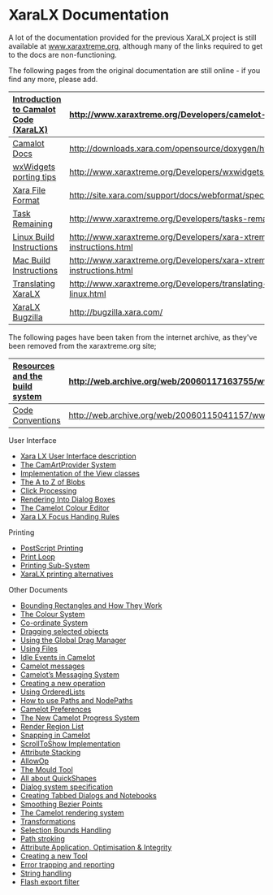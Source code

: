 # XaraLX Documentation #

A lot of the documentation provided for the previous XaraLX project is still available at www.xaraxtreme.org, although many of the links required to get to the docs are non-functioning.

The following pages from the original documentation are still online - if you find any more, please add.

|[Introduction to Camalot Code (XaraLX)](http://www.xaraxtreme.org/Developers/camelot-technical-basics.html)|http://www.xaraxtreme.org/Developers/camelot-technical-basics.html|
|:----------------------------------------------------------------------------------------------------------|:-----------------------------------------------------------------|
|[Camalot Docs](http://downloads.xara.com/opensource/doxygen/html/dirs.html)                                |http://downloads.xara.com/opensource/doxygen/html/dirs.html       |
|[wxWidgets porting tips](http://www.xaraxtreme.org/Developers/wxwidgets-porting-tips.html)                 |http://www.xaraxtreme.org/Developers/wxwidgets-porting-tips.htm   |
|[Xara File Format](http://site.xara.com/support/docs/webformat/spec/XARFormatDocument.pdf)                 |http://site.xara.com/support/docs/webformat/spec/XARFormatDocument.pdf|
|[Task Remaining](http://www.xaraxtreme.org/Developers/tasks-remaining-prior-to-10.html)                    |http://www.xaraxtreme.org/Developers/tasks-remaining-prior-to-10.html|
|[Linux Build Instructions](http://www.xaraxtreme.org/Developers/xara-xtreme-for-linux-build-instructions.html)|http://www.xaraxtreme.org/Developers/xara-xtreme-for-linux-build-instructions.html|
|[Mac Build Instructions](http://www.xaraxtreme.org/Developers/xara-xtreme-for-linux-build-instructions.html)|http://www.xaraxtreme.org/Developers/xara-xtreme-for-linux-build-instructions.html|
|[Translating XaraLX](http://www.xaraxtreme.org/Developers/translating-xara-xtreme-for-linux.html)          |http://www.xaraxtreme.org/Developers/translating-xara-xtreme-for-linux.html|
|[XaraLX Bugzilla](http://bugzilla.xara.com/)                                                               |http://bugzilla.xara.com/                                         |

The following pages have been taken from the internet archive, as they've been removed from the xaraxtreme.org site;

|[Resources and the build system](http://web.archive.org/web/20060117163755/www.xaraxtreme.org/content/view/36/77/)|http://web.archive.org/web/20060117163755/www.xaraxtreme.org/content/view/36/77/|
|:-----------------------------------------------------------------------------------------------------------------|:-------------------------------------------------------------------------------|
|[Code Conventions](http://web.archive.org/web/20060115041157/www.xaraxtreme.org/content/view/34/73/)              |http://web.archive.org/web/20060115041157/www.xaraxtreme.org/content/view/34/73/|

User Interface

  * [Xara LX User Interface description ](http://web.archive.org/web/20071103132649rn_2/www.xaraxtreme.org/developers/ui.html)
  * [The CamArtProvider System ](http://web.archive.org/web/20071103132649rn_2/www.xaraxtreme.org/content/view/41/74/)
  * [Implementation of the View classes ](http://web.archive.org/web/20071103132649rn_2/www.xaraxtreme.org/content/view/48/74/)
  * [The A to Z of Blobs ](http://web.archive.org/web/20071103132649rn_2/www.xaraxtreme.org/content/view/66/)
  * [Click Processing ](http://web.archive.org/web/20071103132649rn_2/www.xaraxtreme.org/content/view/69/)
  * [Rendering Into Dialog Boxes ](http://web.archive.org/web/20071103132649rn_2/www.xaraxtreme.org/content/view/84/)
  * [The Camelot Colour Editor ](http://web.archive.org/web/20071103132649rn_2/www.xaraxtreme.org/content/view/94/)
  * [Xara LX Focus Handing Rules ](http://web.archive.org/web/20071103132649rn_2/www.xaraxtreme.org/content/view/119/99999999/)

Printing

  * [PostScript Printing ](http://web.archive.org/web/20071103132649rn_2/www.xaraxtreme.org/content/view/101/)
  * [Print Loop ](http://web.archive.org/web/20071103132649rn_2/www.xaraxtreme.org/content/view/102/)
  * [Printing Sub-System ](http://web.archive.org/web/20071103132649rn_2/www.xaraxtreme.org/content/view/103/)
  * [XaraLX printing alternatives ](http://web.archive.org/web/20071103132649rn_2/www.xaraxtreme.org/content/view/127/99999999/)


Other Documents

  * [Bounding Rectangles and How They Work ](http://web.archive.org/web/20071103132649rn_2/www.xaraxtreme.org/content/view/68/)
  * [The Colour System ](http://web.archive.org/web/20071103132649rn_2/www.xaraxtreme.org/content/view/70/)
  * [Co-ordinate System ](http://web.archive.org/web/20071103132649rn_2/www.xaraxtreme.org/content/view/71/)
  * [Dragging selected objects ](http://web.archive.org/web/20071103132649rn_2/www.xaraxtreme.org/content/view/72/)
  * [Using the Global Drag Manager ](http://web.archive.org/web/20071103132649rn_2/www.xaraxtreme.org/content/view/73/)
  * [Using Files ](http://web.archive.org/web/20071103132649rn_2/www.xaraxtreme.org/content/view/74/)
  * [Idle Events in Camelot ](http://web.archive.org/web/20071103132649rn_2/www.xaraxtreme.org/content/view/75/)
  * [Camelot messages ](http://web.archive.org/web/20071103132649rn_2/www.xaraxtreme.org/content/view/76/)
  * [Camelot’s Messaging System ](http://web.archive.org/web/20071103132649rn_2/www.xaraxtreme.org/content/view/78/)
  * [Creating a new operation ](http://web.archive.org/web/20071103132649rn_2/www.xaraxtreme.org/content/view/79/)
  * [Using OrderedLists ](http://web.archive.org/web/20071103132649rn_2/www.xaraxtreme.org/content/view/80/)
  * [How to use Paths and NodePaths ](http://web.archive.org/web/20071103132649rn_2/www.xaraxtreme.org/content/view/81/)
  * [Camelot Preferences ](http://web.archive.org/web/20071103132649rn_2/www.xaraxtreme.org/content/view/82/)
  * [The New Camelot Progress System ](http://web.archive.org/web/20071103132649rn_2/www.xaraxtreme.org/content/view/83/)
  * [Render Region List ](http://web.archive.org/web/20071103132649rn_2/www.xaraxtreme.org/content/view/85/)
  * [Snapping in Camelot ](http://web.archive.org/web/20071103132649rn_2/www.xaraxtreme.org/content/view/86/)
  * [ScrollToShow Implementation ](http://web.archive.org/web/20071103132649rn_2/www.xaraxtreme.org/content/view/89/)
  * [Attribute Stacking ](http://web.archive.org/web/20071103132649rn_2/www.xaraxtreme.org/content/view/90/)
  * [AllowOp ](http://web.archive.org/web/20071103132649rn_2/www.xaraxtreme.org/content/view/91/)
  * [The Mould Tool ](http://web.archive.org/web/20071103132649rn_2/www.xaraxtreme.org/content/view/92/)
  * [All about QuickShapes ](http://web.archive.org/web/20071103132649rn_2/www.xaraxtreme.org/content/view/93/)
  * [Dialog system specification ](http://web.archive.org/web/20071103132649rn_2/www.xaraxtreme.org/content/view/95/)
  * [Creating Tabbed Dialogs and Notebooks](http://web.archive.org/web/20071103132649rn_2/www.xaraxtreme.org/content/view/120/99999999/)
  * [Smoothing Bezier Points ](http://web.archive.org/web/20071103132649rn_2/www.xaraxtreme.org/content/view/96/)
  * [The Camelot rendering system ](http://web.archive.org/web/20071103132649rn_2/www.xaraxtreme.org/content/view/97/)
  * [Transformations ](http://web.archive.org/web/20071103132649rn_2/www.xaraxtreme.org/content/view/98/)
  * [Selection Bounds Handling ](http://web.archive.org/web/20071103132649rn_2/www.xaraxtreme.org/content/view/99/)
  * [Path stroking ](http://web.archive.org/web/20071103132649rn_2/www.xaraxtreme.org/content/view/100/)
  * [Attribute Application, Optimisation &amp; Integrity ](http://web.archive.org/web/20071103132649rn_2/www.xaraxtreme.org/content/view/104/99999999/)
  * [Creating a new Tool ](http://web.archive.org/web/20071103132649rn_2/www.xaraxtreme.org/content/view/109/)
  * [Error trapping and reporting ](http://web.archive.org/web/20071103132649rn_2/www.xaraxtreme.org/content/view/110/)
  * [String handling ](http://web.archive.org/web/20071103132649rn_2/www.xaraxtreme.org/content/view/114/)
  * [Flash export filter ](http://web.archive.org/web/20071103132649rn_2/www.xaraxtreme.org/content/view/128/)